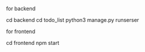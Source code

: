 for backend

cd backend
cd todo_list
python3 manage.py runserser

for frontend

cd frontend
npm start

